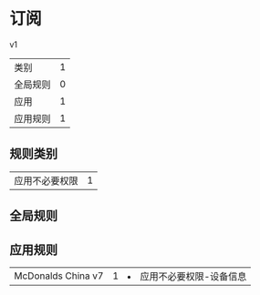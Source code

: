 # 订阅

v1

|||
| - |:-:|
|类别|1|
|全局规则|0|
|应用|1|
|应用规则|1|

## 规则类别

|||
| - |:-:|
|应用不必要权限|1|

## 全局规则



## 应用规则

||||
| - |:-:|-|
|McDonalds China v7|1|<li>应用不必要权限-设备信息|

